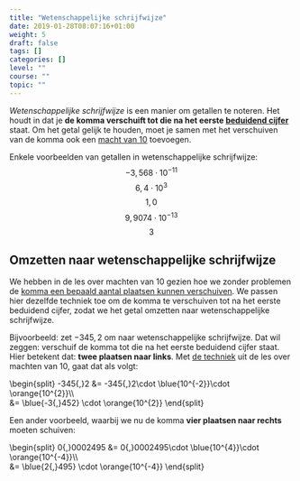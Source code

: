 ```yaml
---
title: "Wetenschappelijke schrijfwijze"
date: 2019-01-28T08:07:16+01:00
weight: 5
draft: false
tags: []
categories: []
level: ""
course: ""
topic: ""
---
```

*Wetenschappelijke schrijfwijze* is een manier om getallen te noteren. Het houdt in dat je **de komma verschuift tot die na het eerste [beduidend cijfer](../beduidende_cijfers)** staat. Om het getal gelijk te houden, moet je samen met het verschuiven van de komma ook een [macht van 10](../machten_van_10) toevoegen.

Enkele voorbeelden van getallen in wetenschappelijke schrijfwijze:
$$-3{,}568\cdot 10^{-11}$$
$$6{,}4\cdot 10^{3}$$
$$1{,}0$$
$$9{,}9074\cdot 10^{-13}$$
$$3$$


## Omzetten naar wetenschappelijke schrijfwijze
We hebben in de les over machten van 10 gezien hoe we zonder problemen de [komma een bepaald aantal plaatsen kunnen verschuiven](../machten_van_10#getallen-omzetten-naar-een-macht-van-10).
We passen hier dezelfde techniek toe om de komma te verschuiven tot na het eerste beduidend cijfer, zodat we het getal omzetten naar wetenschappelijke schrijfwijze.

Bijvoorbeeld: zet $-345{,}2$ om naar wetenschappelijke schrijfwijze. Dat wil zeggen: verschuif de komma tot die na het eerste beduidend cijfer staat. Hier betekent dat: **twee plaatsen naar links**. Met [de techniek](../machten_van_10#getallen-omzetten-naar-een-macht-van-10) uit de les over machten van 10, gaat dat als volgt:

\begin{split}
-345{,}2 &= -345{,}2\cdot \blue{10^{-2}}\cdot \orange{10^{2}}\\\\\
 &= \blue{-3{,}452} \cdot \orange{10^{2}}
\end{split}

Een ander voorbeeld, waarbij we nu de komma **vier plaatsen naar rechts** moeten schuiven:

\begin{split}
0{,}0002495 &= 0{,}0002495\cdot \blue{10^{4}}\cdot \orange{10^{-4}}\\\\\
 &= \blue{2{,}495} \cdot \orange{10^{-4}}
\end{split}